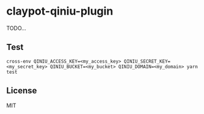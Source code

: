 # claypot-qiniu-plugin

TODO...

## Test

```config
cross-env QINIU_ACCESS_KEY=<my_access_key> QINIU_SECRET_KEY=<my_secret_key> QINIU_BUCKET=<my_bucket> QINIU_DOMAIN=<my_domain> yarn test
```

## License

MIT
